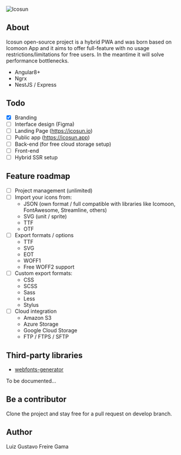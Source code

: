 ![Icosun](https://icosun.s3.amazonaws.com/icosun-redux.png?v=1)

## About

Icosun open-source project is a hybrid PWA and was born based on Icomoon App and it aims to offer full-feature with no usage restrictions/limitations for free users. In the meantime it will solve performance bottlenecks.

- Angular8+
- Ngrx
- NestJS / Express

## Todo

- [x] Branding
- [ ] Interface design (Figma)
- [ ] Landing Page (https://icosun.io)
- [ ] Public app (https://icosun.app)
- [ ] Back-end (for free cloud storage setup)
- [ ] Front-end
- [ ] Hybrid SSR setup

## Feature roadmap

- [ ] Project management (unlimited)
- [ ] Import your icons from:
  - JSON (own format / full compatible with libraries like Icomoon, FontAwesome, Streamline, others)
  - SVG (unit / sprite)
  - TTF
  - OTF
- [ ] Export formats / options
  - TTF
  - SVG
  - EOT
  - WOFF1
  - Free WOFF2 support
- [ ] Custom export formats:
  - CSS
  - SCSS
  - Sass
  - Less
  - Stylus
- [ ] Cloud integration
  - Amazon S3
  - Azure Storage
  - Google Cloud Storage
  - FTP / FTPS / SFTP

## Third-party libraries

- [webfonts-generator]( https://www.npmjs.com/package/webfonts-generator )

To be documented...

## Be a contributor

Clone the project and stay free for a pull request on develop branch.

## Author

Luiz Gustavo Freire Gama
